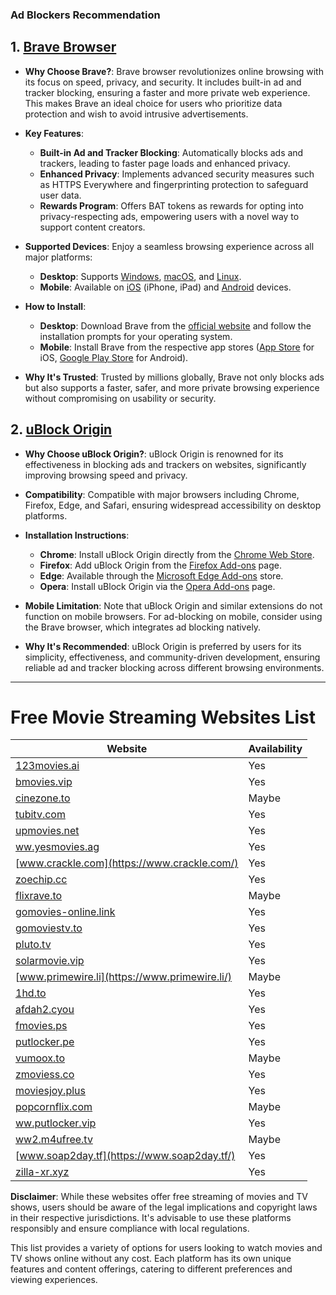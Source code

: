 ### Ad Blockers Recommendation

## 1. [Brave Browser](https://brave.com/)

- **Why Choose Brave?**: Brave browser revolutionizes online browsing with its focus on speed, privacy, and security. It includes built-in ad and tracker blocking, ensuring a faster and more private web experience. This makes Brave an ideal choice for users who prioritize data protection and wish to avoid intrusive advertisements.

- **Key Features**:

  - **Built-in Ad and Tracker Blocking**: Automatically blocks ads and trackers, leading to faster page loads and enhanced privacy.
  - **Enhanced Privacy**: Implements advanced security measures such as HTTPS Everywhere and fingerprinting protection to safeguard user data.
  - **Rewards Program**: Offers BAT tokens as rewards for opting into privacy-respecting ads, empowering users with a novel way to support content creators.

- **Supported Devices**: Enjoy a seamless browsing experience across all major platforms:

  - **Desktop**: Supports [Windows](https://brave.com/download/), [macOS](https://brave.com/download/), and [Linux](https://brave.com/download/).
  - **Mobile**: Available on [iOS](https://apps.apple.com/us/app/brave-browser/id1052879175) (iPhone, iPad) and [Android](https://play.google.com/store/apps/details?id=com.brave.browser) devices.

- **How to Install**:

  - **Desktop**: Download Brave from the [official website](https://brave.com/download/) and follow the installation prompts for your operating system.
  - **Mobile**: Install Brave from the respective app stores ([App Store](https://apps.apple.com/us/app/brave-browser/id1052879175) for iOS, [Google Play Store](https://play.google.com/store/apps/details?id=com.brave.browser) for Android).

- **Why It's Trusted**: Trusted by millions globally, Brave not only blocks ads but also supports a faster, safer, and more private browsing experience without compromising on usability or security.

## 2. [uBlock Origin](https://ublockorigin.com/)

- **Why Choose uBlock Origin?**: uBlock Origin is renowned for its effectiveness in blocking ads and trackers on websites, significantly improving browsing speed and privacy.

- **Compatibility**: Compatible with major browsers including Chrome, Firefox, Edge, and Safari, ensuring widespread accessibility on desktop platforms.

- **Installation Instructions**:

  - **Chrome**: Install uBlock Origin directly from the [Chrome Web Store](https://chrome.google.com/webstore/detail/ublock-origin/cjpalhdlnbpafiamejdnhcphjbkeiagm).
  - **Firefox**: Add uBlock Origin from the [Firefox Add-ons](https://addons.mozilla.org/en-US/firefox/addon/ublock-origin/) page.
  - **Edge**: Available through the [Microsoft Edge Add-ons](https://microsoftedge.microsoft.com/addons/detail/ublock-origin/odfafepnkmbhccpbejgmiehpchacaeak) store.
  - **Opera**: Install uBlock Origin via the [Opera Add-ons](https://addons.opera.com/en/extensions/details/ublock/) page.

- **Mobile Limitation**: Note that uBlock Origin and similar extensions do not function on mobile browsers. For ad-blocking on mobile, consider using the Brave browser, which integrates ad blocking natively.

- **Why It's Recommended**: uBlock Origin is preferred by users for its simplicity, effectiveness, and community-driven development, ensuring reliable ad and tracker blocking across different browsing environments.

---

# Free Movie Streaming Websites List

| Website                                               | Availability |
| ----------------------------------------------------- | ------------ |
| [123movies.ai](https://123movies.ai/)                 | Yes          |
| [bmovies.vip](https://bmovies.vip/)                   | Yes          |
| [cinezone.to](https://cinezone.to/)                   | Maybe        |
| [tubitv.com](https://tubitv.com/)                     | Yes          |
| [upmovies.net](https://upmovies.net/)                 | Yes          |
| [ww.yesmovies.ag](https://ww.yesmovies.ag/)           | Yes          |
| [www.crackle.com](https://www.crackle.com/)           | Yes          |
| [zoechip.cc](https://zoechip.cc/)                     | Yes          |
| [flixrave.to](https://flixrave.to/)                   | Maybe        |
| [gomovies-online.link](https://gomovies-online.link/) | Yes          |
| [gomoviestv.to](https://gomoviestv.to/)               | Yes          |
| [pluto.tv](https://pluto.tv/)                         | Yes          |
| [solarmovie.vip](https://solarmovie.vip/)             | Yes          |
| [www.primewire.li](https://www.primewire.li/)         | Maybe        |
| [1hd.to](https://1hd.to/)                             | Yes          |
| [afdah2.cyou](https://afdah2.cyou/)                   | Yes          |
| [fmovies.ps](https://fmovies.ps/)                     | Yes          |
| [putlocker.pe](https://putlocker.pe/)                 | Yes          |
| [vumoox.to](https://vumoox.to/)                       | Maybe        |
| [zmoviess.co](https://zmoviess.co/)                   | Yes          |
| [moviesjoy.plus](https://moviesjoy.plus/)             | Yes          |
| [popcornflix.com](https://popcornflix.com)            | Maybe        |
| [ww.putlocker.vip](https://ww.putlocker.vip/)         | Yes          |
| [ww2.m4ufree.tv](https://ww2.m4ufree.tv/)             | Maybe        |
| [www.soap2day.tf](https://www.soap2day.tf/)           | Yes          |
| [zilla-xr.xyz](https://zilla-xr.xyz/)                 | Yes          |

**Disclaimer**: While these websites offer free streaming of movies and TV shows, users should be aware of the legal implications and copyright laws in their respective jurisdictions. It's advisable to use these platforms responsibly and ensure compliance with local regulations.

This list provides a variety of options for users looking to watch movies and TV shows online without any cost. Each platform has its own unique features and content offerings, catering to different preferences and viewing experiences.
